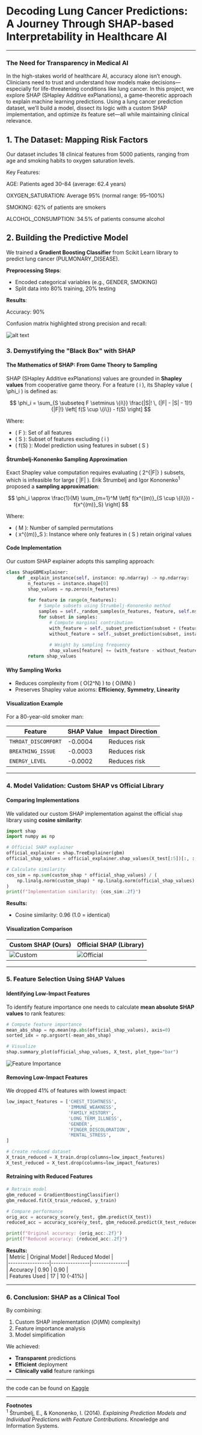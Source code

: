 
# Decoding Lung Cancer Predictions: A Journey Through SHAP-based Interpretability in Healthcare AI
___
### The Need for Transparency in Medical AI
In the high-stakes world of healthcare AI, accuracy alone isn’t enough. Clinicians need to trust and understand how models make decisions—especially for life-threatening conditions like lung cancer. In this project, we explore SHAP (SHapley Additive exPlanations), a game-theoretic approach to explain machine learning predictions. Using a lung cancer prediction dataset, we’ll build a model, dissect its logic with a custom SHAP implementation, and optimize its feature set—all while maintaining clinical relevance.

## 1. The Dataset: Mapping Risk Factors
Our dataset includes 18 clinical features from 5000 patients, ranging from age and smoking habits to oxygen saturation levels.

Key Features:

AGE: Patients aged 30–84 (average: 62.4 years)

OXYGEN_SATURATION: Average 95% (normal range: 95–100%)

SMOKING: 62% of patients are smokers

ALCOHOL_CONSUMPTION: 34.5% of patients consume alcohol


## 2. Building the Predictive Model
We trained a **Gradient Boosting Classifier** from Scikit Learn library to predict lung cancer (PULMONARY_DISEASE).

**Preprocessing Steps**:

- Encoded categorical variables (e.g., GENDER, SMOKING)
- Split data into 80% training, 20% testing

**Results**:

Accuracy: 90%

Confusion matrix highlighted strong precision and recall:

![alt text](/SHAP/download.png)

### 3. Demystifying the "Black Box" with SHAP

#### The Mathematics of SHAP: From Game Theory to Sampling

SHAP (SHapley Additive exPlanations) values are grounded in **Shapley values** from cooperative game theory. For a feature \( i \), its Shapley value \( \phi_i \) is defined as:

$$
\phi_i = \sum_{S \subseteq F \setminus \{i\}} \frac{|S|! \, (|F| - |S| - 1)!}{|F|!} \left[ f(S \cup \{i\}) - f(S) \right]
$$

Where:
- \( F \): Set of all features
- \( S \): Subset of features excluding \( i \)
- \( f(S) \): Model prediction using features in subset \( S \)

#### Štrumbelj-Kononenko Sampling Approximation

Exact Shapley value computation requires evaluating \( 2^{|F|} \) subsets, which is infeasible for large \( |F| \). Erik Štrumbelj and Igor Kononenko<sup>1</sup> proposed a **sampling approximation**:

$$
\phi_i \approx \frac{1}{M} \sum_{m=1}^M \left[ f(x^{(m)}_{S \cup \{i\}}) - f(x^{(m)}_S) \right]
$$

Where:
- \( M \): Number of sampled permutations
- \( x^{(m)}_S \): Instance where only features in \( S \) retain original values

#### Code Implementation

Our custom SHAP explainer adopts this sampling approach:

```python
class ShapGBMExplainer:
    def _explain_instance(self, instance: np.ndarray) -> np.ndarray:
        n_features = instance.shape[0]
        shap_values = np.zeros(n_features)
        
        for feature in range(n_features):
            # Sample subsets using Štrumbelj-Kononenko method
            samples = self._random_samples(n_features, feature, self.nsamples)
            for subset in samples:
                # Compute marginal contribution
                with_feature = self._subset_prediction(subset + (feature,), instance)
                without_feature = self._subset_prediction(subset, instance)
                
                # Weight by sampling frequency
                shap_values[feature] += (with_feature - without_feature) / self.nsamples
        return shap_values
```

#### Why Sampling Works
- Reduces complexity from \( O(2^N) \) to \( O(MN) \)
- Preserves Shapley value axioms: **Efficiency**, **Symmetry**, **Linearity**

#### Visualization Example
For a 80-year-old smoker man:

| Feature              | SHAP Value | Impact Direction |
|----------------------|------------|-------------------|
| `THROAT_DISCOMFORT`  | -0.0004    | Reduces risk      |
| `BREATHING_ISSUE`    | -0.0003    | Reduces risk    |
| `ENERGY_LEVEL`       | -0.0002    | Reduces risk      |

---


### 4. Model Validation: Custom SHAP vs Official Library

#### Comparing Implementations
We validated our custom SHAP implementation against the official `shap` library using **cosine similarity**:

```python
import shap
import numpy as np

# Official SHAP explainer
official_explainer = shap.TreeExplainer(gbm)
official_shap_values = official_explainer.shap_values(X_test[:5])[:, :, 1]  # Class 1 probabilities

# Calculate similarity
cos_sim = np.sum(custom_shap * official_shap_values) / (
    np.linalg.norm(custom_shap) * np.linalg.norm(official_shap_values)
)
print(f"Implementation similarity: {cos_sim:.2f}")
```


**Results:**  
- Cosine similarity: 0.96 (1.0 = identical)  

#### Visualization Comparison
| Custom SHAP (Ours) | Official SHAP (Library) |
|---------------------|--------------------------|
| ![Custom](/SHAP/download1.png) | ![Official](/SHAP/download2.png) |
---

### 5. Feature Selection Using SHAP Values

#### Identifying Low-Impact Features

To identify feature importance one needs to calculate **mean absolute SHAP values** to rank features:  


```python
# Compute feature importance
mean_abs_shap = np.mean(np.abs(official_shap_values), axis=0)
sorted_idx = np.argsort(-mean_abs_shap)

# Visualize
shap.summary_plot(official_shap_values, X_test, plot_type="bar")
```
![Feature Importance](/SHAP/features.png)
#### Removing Low-Impact Features
We dropped 41% of features with lowest impact:  
```python
low_impact_features = ['CHEST_TIGHTNESS', 
                       'IMMUNE_WEAKNESS', 
                       'FAMILY_HISTORY',
                       'LONG_TERM_ILLNESS', 
                       'GENDER', 
                       'FINGER_DISCOLORATION', 
                       'MENTAL_STRESS',
]

# Create reduced dataset
X_train_reduced = X_train.drop(columns=low_impact_features)
X_test_reduced = X_test.drop(columns=low_impact_features)
```

#### Retraining with Reduced Features
```python
# Retrain model
gbm_reduced = GradientBoostingClassifier()
gbm_reduced.fit(X_train_reduced, y_train)

# Compare performance
orig_acc = accuracy_score(y_test, gbm.predict(X_test))
reduced_acc = accuracy_score(y_test, gbm_reduced.predict(X_test_reduced))

print(f"Original accuracy: {orig_acc:.2f}")
print(f"Reduced accuracy: {reduced_acc:.2f}")
```

**Results:**  
| Metric          | Original Model | Reduced Model |  
|-----------------|----------------|---------------|  
| Accuracy        | 0.90           | 0.90          |  
| Features Used   | 17             | 10 (-41%)     |  

---


### 6. Conclusion: SHAP as a Clinical Tool

By combining:  
1. Custom SHAP implementation ($O(MN)$ complexity)  
2. Feature importance analysis  
3. Model simplification  

We achieved:  
- **Transparent** predictions  
- **Efficient** deployment  
- **Clinically valid** feature rankings  
---
the code can be found on [Kaggle](https://www.kaggle.com/code/aliyeablaeva/lung-cancer-prediction-ai-powered-insights-ml-91)
___
**Footnotes**  
<sup>1</sup> Štrumbelj, E., & Kononenko, I. (2014). *Explaining Prediction Models and Individual Predictions with Feature Contributions*. Knowledge and Information Systems.
